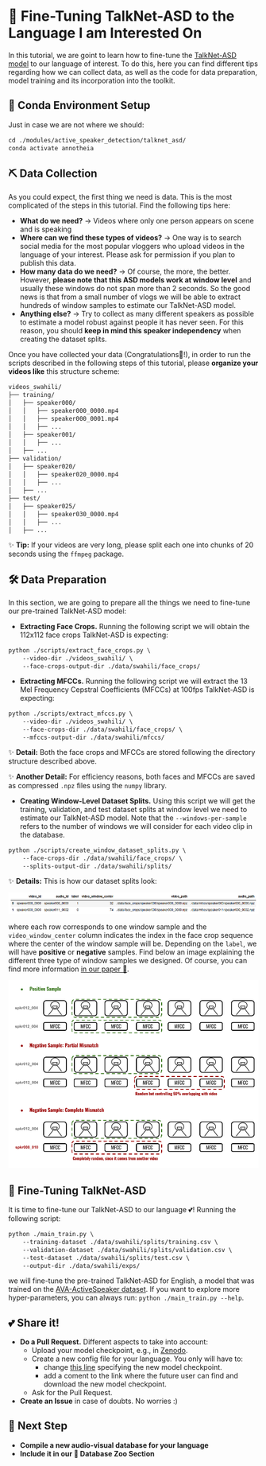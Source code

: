 <h1 align="left"> 📜 Fine-Tuning TalkNet-ASD to the Language I am Interested On</h1>

In this tutorial, we are goint to learn how to fine-tune the [TalkNet-ASD model](https://dl.acm.org/doi/abs/10.1145/3474085.3475587) to our language of interest. To do this, here you can find different tips regarding how we can collect data, as well as the code for data preparation, model training and its incorporation into the toolkit.

## 🦺 Conda Environment Setup

Just in case we are not where we should:

```
cd ./modules/active_speaker_detection/talknet_asd/
conda activate annotheia
```

## ⛏️ Data Collection

As you could expect, the first thing we need is data. This is the most complicated of the steps in this tutorial. Find the following tips here:

- **What do we need?** → Videos where only one person appears on scene and is speaking
- **Where can we find these types of videos?** → One way is to search social media for the most popular vloggers who upload videos in the language of your interest. Please ask for permission if you plan to publish this data.
- **How many data do we need?** → Of course, the more, the better. However, **please note that this ASD models work at window level** and usually these windows do not span more than 2 seconds. So the good news is that from a small number of vlogs we will be able to extract hundreds of window samples to estimate our TalkNet-ASD model.
- **Anything else?** → Try to collect as many different speakers as possible to estimate a model robust against people it has never seen. For this reason, you should **keep in mind this speaker independency** when creating the dataset splits.

Once you have collected your data (Congratulations👏!), in order to run the scripts described in the following steps of this tutorial, please **organize your videos like** this structure scheme:

```
videos_swahili/
├── training/
│   ├── speaker000/
│   │   ├── speaker000_0000.mp4
│   │   ├── speaker000_0001.mp4
│   │   ├── ...
│   ├── speaker001/
│   │   ├── ...
│   ├── ...
├── validation/
│   ├── speaker020/
│   │   ├── speaker020_0000.mp4
│   │   ├── ...
│   ├── ...
├── test/
│   ├── speaker025/
│   │   ├── speaker030_0000.mp4
│   │   ├── ...
│   ├── ...
```
✨ **Tip:** If your videos are very long, please split each one into chunks of 20 seconds using the ```ffmpeg``` package.

## 🛠️ Data Preparation

In this section, we are going to prepare all the things we need to fine-tune our pre-trained TalkNet-ASD model:

- **Extracting Face Crops.** Running the following script we will obtain the 112x112 face crops TalkNet-ASD is expecting:

```
python ./scripts/extract_face_crops.py \
    --video-dir ./videos_swahili/ \
    --face-crops-output-dir ./data/swahili/face_crops/
```

- **Extracting MFCCs.** Running the following script we will extract the 13 Mel Frequency Cepstral Coefficients (MFCCs) at 100fps TalkNet-ASD is expecting:

```
python ./scripts/extract_mfccs.py \
    --video-dir ./videos_swahili/ \
    --face-crops-dir ./data/swahili/face_crops/ \
    --mfccs-output-dir ./data/swahili/mfccs/
```
✨ **Detail:** Both the face crops and MFCCs are stored following the directory structure described above.

✨ **Another Detail:** For efficiency reasons, both faces and MFCCs are saved as compressed ```.npz``` files using the ```numpy``` library.

- **Creating Window-Level Dataset Splits.** Using this script we will get the training, validation, and test dataset splits at window level we need to estimate our TalkNet-ASD model. Note that the ```--windows-per-sample``` refers to the number of windows we will consider for each video clip in the database.

```
python ./scripts/create_window_dataset_splits.py \
    --face-crops-dir ./data/swahili/face_crops/ \
    --splits-output-dir ./data/swahili/splits/
```

✨ **Details:** This is how our dataset splits look:

<div align="center"> <img src="../../../doc/image/dataset_split.png"> </div>

where each row corresponds to one window sample and the `video_window_center` column indicates the index in the face crop sequence where the center of the window sample will be. Depending on the `label`, we will have **positive** or **negative** samples. Find below an image explaining the different three type of window samples we designed. Of course, you can find more information [in our paper 📃]().

<div align="center"> <img src="../../../doc/image/window_sampling_annotheia.png" width=712> </div>

## 🔮 Fine-Tuning TalkNet-ASD

It is time to fine-tune our TalkNet-ASD to our language 💕! Running the following script:

```
python ./main_train.py \
    --training-dataset ./data/swahili/splits/training.csv \
    --validation-dataset ./data/swahili/splits/validation.csv \
    --test-dataset ./data/swahili/splits/test.csv \
    --output-dir ./data/swahili/exps/
```

we  will fine-tune the pre-trained TalkNet-ASD for English, a model that was trained on the [AVA-ActiveSpeaker dataset](https://ieeexplore.ieee.org/document/9053900). If you want to explore more hyper-parameters, you can always run: ```python ./main_train.py --help```.

## 💕 Share it!

- **Do a Pull Request.** Different aspects to take into account:
    - Upload your model checkpoint, e.g., in [Zenodo](https://zenodo.org/).
    - Create a new config file for your language. You only will have to:
        - change [this line](https://github.com/joactr/AnnoTheia/blob/david-branch/configs/annotheia_pipeline_english.yaml#L22) specifying the new model checkpoint.
        - add a coment to the link where the future user can find and download the new model checkpoint.
    - Ask for the Pull Request.
- **Create an Issue** in case of doubts. No worries :)

## 🔭 Next Step

- **Compile a new audio-visual database for your language**
- **Include it in our 🦒 Database Zoo Section**


